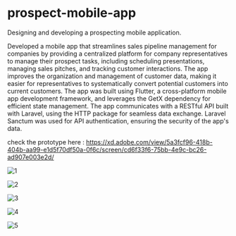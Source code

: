 # prospect-mobile-app
Designing and developing a prospecting mobile application.

Developed a mobile app that streamlines sales pipeline management for companies
by providing a centralized platform for company representatives to manage their
prospect tasks, including scheduling presentations, managing sales pitches, and
tracking customer interactions. The app improves the organization and management
of customer data, making it easier for representatives to systematically convert
potential customers into current customers.
The app was built using Flutter, a cross-platform mobile app development
framework, and leverages the GetX dependency for efficient state management. The
app communicates with a RESTful API built with Laravel, using the HTTP package for
seamless data exchange. Laravel Sanctum was used for API authentication, ensuring
the security of the app's data. 

check the prototype here :
https://xd.adobe.com/view/5a3fcf96-418b-404b-aa99-e1d5f70df50a-0f6c/screen/cd6f33f6-75bb-4e9c-bc26-ad907e003e2d/


![1](https://github.com/Iskanderhableni/prospect-mobile-app/assets/89342940/9d7435f6-ba2e-4df4-a1d1-650ee31dd7d8)

![2](https://github.com/Iskanderhableni/prospect-mobile-app/assets/89342940/d1d405ed-66ce-4e60-aed4-579fae0f483f)

![3](https://github.com/Iskanderhableni/prospect-mobile-app/assets/89342940/c82bb94b-27ad-4d6f-b338-d30c2c65ac12)

![4](https://github.com/Iskanderhableni/prospect-mobile-app/assets/89342940/86ce2975-c621-438d-9fe9-d8c2e1a6068c)

![5](https://github.com/Iskanderhableni/prospect-mobile-app/assets/89342940/cee58f89-fa58-48d0-ba3b-634e735a7528)
